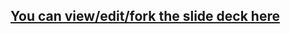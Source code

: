 ## [You can view/edit/fork the slide deck here](http://enspiral-dev-academy.slides.com/enspiral-dev-academy/mvc-javascript#/)
